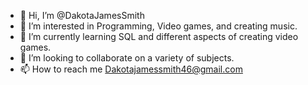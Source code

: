 - 👋 Hi, I’m @DakotaJamesSmith
- 👀 I’m interested in Programming, Video games, and creating music.
- 🌱 I’m currently learning SQL and different aspects of creating video games.
- 💞️ I’m looking to collaborate on a variety of subjects.
- 📫 How to reach me Dakotajamessmith46@gmail.com

<!---
DakotaJamesSmith/DakotaJamesSmith is a ✨ special ✨ repository because its `README.md` (this file) appears on your GitHub profile.
You can click the Preview link to take a look at your changes.
--->
